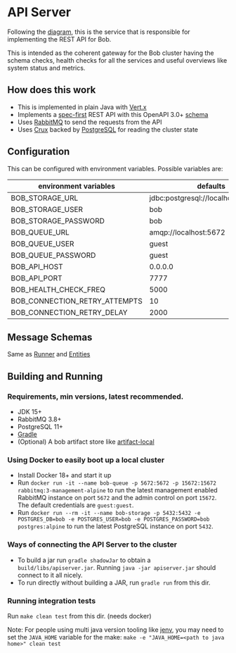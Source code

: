 # API Server

Following the [diagram](https://github.com/bob-cd/bob/issues/70#issuecomment-611661635), this is the service that is responsible for implementing the REST API for Bob.

This is intended as the coherent gateway for the Bob cluster having the schema checks, health checks for all the services and useful overviews like system status and metrics.

## How does this work
- This is implemented in plain Java with [Vert.x](https://vertx.io/)
- Implements a [spec-first](https://www.atlassian.com/blog/technology/spec-first-api-development) REST API with this OpenAPI 3.0+ [schema](/apiserver/src/main/resources/bob/api.yaml)
- Uses [RabbitMQ](https://www.rabbitmq.com/) to send the requests from the API
- Uses [Crux](https://www.opencrux.com/) backed by [PostgreSQL](https://www.postgresql.org/) for reading the cluster state

## Configuration
This can be configured with environment variables. Possible variables are:

| environment variables         | defaults                             |
|-------------------------------|--------------------------------------|
| BOB_STORAGE_URL               | jdbc:postgresql://localhost:5432/bob |
| BOB_STORAGE_USER              | bob                                  |
| BOB_STORAGE_PASSWORD          | bob                                  |
| BOB_QUEUE_URL                 | amqp://localhost:5672                |
| BOB_QUEUE_USER                | guest                                |
| BOB_QUEUE_PASSWORD            | guest                                |
| BOB_API_HOST                  | 0.0.0.0                              |
| BOB_API_PORT                  | 7777                                 |
| BOB_HEALTH_CHECK_FREQ         | 5000                                 |
| BOB_CONNECTION_RETRY_ATTEMPTS | 10                                   |
| BOB_CONNECTION_RETRY_DELAY    | 2000                                 |

## Message Schemas

Same as [Runner](/runner) and [Entities](/entities)

## Building and Running

### Requirements, min versions, latest recommended.
- JDK 15+
- RabbitMQ 3.8+
- PostgreSQL 11+
- [Gradle](https://gradle.org/)
- (Optional) A bob artifact store like [artifact-local](https://github.com/bob-cd/artifact-local)

### Using Docker to easily boot up a local cluster
- Install Docker 18+ and start it up
- Run `docker run -it --name bob-queue -p 5672:5672 -p 15672:15672 rabbitmq:3-management-alpine` to run the latest management enabled RabbitMQ instance on port `5672` and the admin control on port `15672`. The default credentials are `guest:guest`.
- Run `docker run --rm -it --name bob-storage -p 5432:5432 -e POSTGRES_DB=bob -e POSTGRES_USER=bob -e POSTGRES_PASSWORD=bob postgres:alpine` to run the latest PostgreSQL instance on port `5432`.

### Ways of connecting the API Server to the cluster
- To build a jar run `gradle shadowJar` to obtain a `build/libs/apiserver.jar`. Running `java -jar apiserver.jar` should connect to it all nicely.
- To run directly without building a JAR, run `gradle run` from this dir.

### Running integration tests

Run `make clean test` from this dir. (needs docker)

Note: For people using multi java version tooling like [jenv](https://www.jenv.be/), you may need to set the `JAVA_HOME` variable for the make:
`make -e "JAVA_HOME=<path to java home>" clean test`
